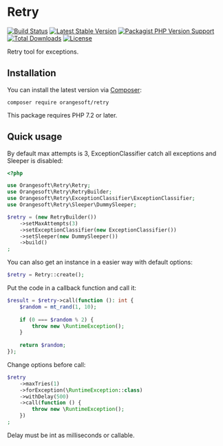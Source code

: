 # Retry

[![Build Status](https://img.shields.io/travis/com/Orangesoft-Development/retry/main?style=plastic)](https://travis-ci.com/Orangesoft-Development/retry)
[![Latest Stable Version](https://img.shields.io/packagist/v/orangesoft/retry?style=plastic)](https://packagist.org/packages/orangesoft/retry)
[![Packagist PHP Version Support](https://img.shields.io/packagist/php-v/orangesoft/retry?style=plastic&color=8892BF)](https://packagist.org/packages/orangesoft/retry)
[![Total Downloads](https://img.shields.io/packagist/dt/orangesoft/retry?style=plastic)](https://packagist.org/packages/orangesoft/retry)
[![License](https://img.shields.io/packagist/l/orangesoft/retry?style=plastic&color=428F7E)](https://packagist.org/packages/orangesoft/retry)

Retry tool for exceptions.

## Installation

You can install the latest version via [Composer](https://getcomposer.org/):

```text
composer require orangesoft/retry
```

This package requires PHP 7.2 or later.

## Quick usage

By default max attempts is 3, ExceptionClassifier catch all exceptions and Sleeper is disabled:

```php
<?php

use Orangesoft\Retry\Retry;
use Orangesoft\Retry\RetryBuilder;
use Orangesoft\Retry\ExceptionClassifier\ExceptionClassifier;
use Orangesoft\Retry\Sleeper\DummySleeper;

$retry = (new RetryBuilder())
    ->setMaxAttempts(3)
    ->setExceptionClassifier(new ExceptionClassifier())
    ->setSleeper(new DummySleeper())
    ->build()
;
```

You can also get an instance in a easier way with default options:

```php
$retry = Retry::create();
```

Put the code in a callback function and call it:

```php
$result = $retry->call(function (): int {
    $random = mt_rand(1, 10);
        
    if (0 === $random % 2) {
        throw new \RuntimeException();
    }
        
    return $random;
});
```

Change options before call:

```php
$retry
    ->maxTries(1)
    ->forException(\RuntimeException::class)
    ->withDelay(500)
    ->call(function () {
        throw new \RuntimeException();
    })
;
```

Delay must be int as milliseconds or callable.
